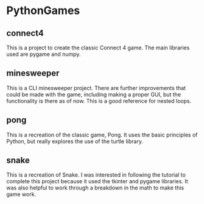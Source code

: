 # PythonGames

## connect4

This is a project to create the classic Connect 4 game. The main libraries used are pygame and numpy.

## minesweeper

This is a CLI minesweeper project. There are further improvements that could be made with the game, including making a proper GUI, but the functionality is there as of now. This is a good reference for nested loops.

## pong

This is a recreation of the classic game, Pong. It uses the basic principles of Python, but really explores the use of the turtle library.

## snake

This is a recreation of Snake. I was interested in following the tutorial to complete this project because it used the tkinter and pygame libraries. It was also helpful to work through a breakdown in the math to make this game work.
